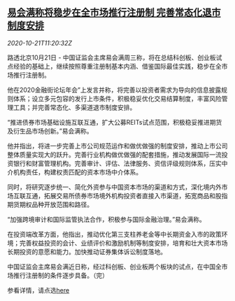 <!--1603279394000-->
[易会满称将稳步在全市场推行注册制 完善常态化退市制度安排](https://cn.reuters.com/article/china-csrc-yihuiman-ipo-delisting-1021-idCNKBS2761IY)
------

<div><i>2020-10-21T11:20:32Z</i></div><p>路透北京10月21日 - 中国证监会主席易会满周三称，将在总结科创板、创业板试点经验的基础上，继续按照尊重注册制基本内涵、借鉴国际最佳实践，稳步在全市场推行注册制。</p><p>他在2020金融街论坛年会”上发言并称，将完善以投资者需求为导向的信息披露规则体系；设立多元包容的发行上市条件，积极稳妥优化交易结算制度，丰富风险管理工具；并完善常态化、多渠道退市制度安排。</p><p>“推进债券市场基础设施互联互通，扩大公募REITs试点范围，积极稳妥推进期货及衍生品市场创新。”易会满称。</p><p>他并指出，将进一步完善上市公司规范运作和做优做强的制度安排，推动上市公司整体质量实现大的跃升。完善行业机构做优做强的配套措施，推动发展国际一流投资银行和财富管理机构。完善审计、评估、法律服务、资信评级规则体系，压实中介机构责任，构建权责匹配的资本市场中介体系。</p><p>同时，将研究逐步统一、简化外资参与中国资本市场的渠道和方式，深化境内外市场互联互通，拓展交易所债券市场境外机构投资者直接入市渠道，拓宽商品和股指期货期权品种开放范围和路径。</p><p>“加强跨境审计和国际监管执法合作，积极参与国际金融治理。”易会满称。</p><p>在投资端改革方面，他指出，推动优化第三支柱养老金等中长期资金入市的政策环境；完善权益投资的会计、业绩评价和激励机制等制度安排，培育和壮大资本市场长期投资的意愿和能力。加快推动证券集体诉讼制度落地。</p><p>中国证监会主席易会满近日称，经过科创板、创业板两个板块的试点，在中国全市场推行注册制的条件逐步具备。（完）</p><p>参看详情，请点选<a href="http://www.csrc.gov.cn/pub/newsite/zjhxwfb/xwdd/202010/t20201021_384818.html">here</a></p>
